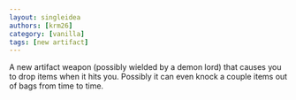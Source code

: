 ```yaml
---
layout: singleidea
authors: [krm26]
category: [vanilla]
tags: [new artifact]
---
```

A new artifact weapon (possibly wielded by a demon lord) that causes you to drop
items when it hits you. Possibly it can even knock a couple items out of bags
from time to time.

